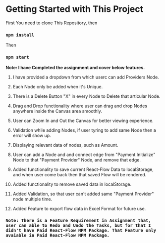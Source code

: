 # Getting Started with This Project

First You need to clone This Repository, then
### `npm install`

Then
### `npm start`

**Note: I have Completed the assignment and cover below features.**

1. I have provided a dropdown from which userc can add Providers Node.

2. Each Node only be added when it's Unique.

3. There is a Delete Button "X" in every Node to Delete that articular Node.

4. Drag and Drop functionality where user can drag and drop Nodes anywhere inside the Canvas area smoothly.

5. User can Zoom In and Out the Canvas for better viewing experience.

6. Validation while adding Nodes, if user tyring to add same Node then a error will show up.

7. Displaying relevant data of nodes, such as Amount.

8. User can add a Node and and connect edge from "Payment Initialize" Node to that "Payment Provider" Node, and remove that edge.

9. Added functionality to save current React-Flow Data to localStorage, and when user come back then that saved Flow will be rendered.

10. Added functionality to remove saved data in localStorage.

11. Added Validation, so that user can't added same "Payment Provider" node multiple time.

12. Added Feature to export flow data in Excel Format for future use.

### `Note: There is a Feature Requirement in Assignment that, user can able to Redo and Undo the Tasks, but for that I didn't have Paid React-Flow NPM Package. That Feature only avaiable in Paid React-Flow NPM Package.`